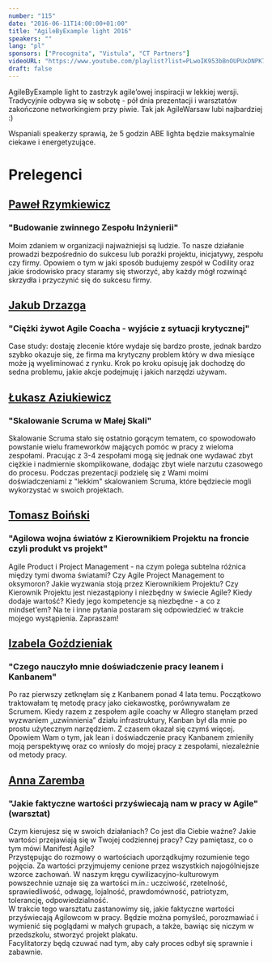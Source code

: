 ```yaml
---
number: "115"
date: "2016-06-11T14:00:00+01:00"
title: "AgileByExample light 2016"
speakers: ""
lang: "pl"
sponsors: ["Procognita", "Vistula", "CT Partners"]
videoURL: "https://www.youtube.com/playlist?list=PLwoIK953bBnOUPUxDNPK7rV_Txffkealk"
draft: false
---
```


AgileByExample light to zastrzyk agile’owej inspiracji w lekkiej wersji. Tradycyjnie odbywa się w sobotę - pół dnia prezentacji i warsztatów zakończone networkingiem przy piwie. Tak jak AgileWarsaw lubi najbardziej :)

Wspaniali speakerzy sprawią, że 5 godzin ABE lighta będzie maksymalnie ciekawe i energetyzujące.

# Prelegenci

##  <a href="https://www.linkedin.com/in/pawe%C5%82-rzymkiewicz-90943b1b?trk=hp-identity-name" target="_blank">Paweł Rzymkiewicz</a>
### "Budowanie zwinnego Zespołu Inżynierii"

Moim zdaniem w organizacji najważniejsi są ludzie. To nasze działanie prowadzi bezpośrednio do sukcesu lub porażki projektu, inicjatywy, zespołu czy firmy. Opowiem o tym w jaki sposób budujemy zespół w Codility oraz jakie środowisko pracy staramy się stworzyć, aby każdy mógł rozwinąć skrzydła i przyczynić się do sukcesu firmy.

##  <a href="https://www.linkedin.com/in/jakub-drzazga-3a72032b" target="_blank">Jakub Drzazga</a>
### "Ciężki żywot Agile Coacha - wyjście z sytuacji krytycznej"

Case study: dostaję zlecenie które wydaje się bardzo proste, jednak bardzo szybko okazuje się, że firma ma krytyczny problem który w dwa miesiące może ją wyeliminować z rynku. Krok po kroku opisuję jak dochodzę do sedna problemu, jakie akcje podejmuję i jakich narzędzi używam.

##  <a href="https://www.linkedin.com/in/%C5%82ukasz-aziukiewicz-373b125" target="_blank">Łukasz Aziukiewicz</a>
### "Skalowanie Scruma w Małej Skali"

Skalowanie Scruma stało się ostatnio gorącym tematem, co spowodowało powstanie wielu frameworków mających pomóc w pracy z wieloma zespołami. Pracując z 3-4 zespołami mogą się jednak one wydawać zbyt ciężkie i nadmiernie skomplikowane, dodając zbyt wiele narzutu czasowego do procesu. Podczas prezentacji podzielę się z Wami moimi doświadczeniami z "lekkim" skalowaniem Scruma, które będziecie mogli wykorzystać w swoich projektach.

##  <a href="https://pl.linkedin.com/in/tomaszboinski" target="_blank">Tomasz Boiński</a>
### "Agilowa wojna światów z Kierownikiem Projektu na froncie czyli produkt vs projekt"

Agile Product i Project Management - na czym polega subtelna różnica między tymi dwoma światami? Czy Agile Project Management to oksymoron? Jakie wyzwania stoją przez Kierownikiem Projektu? Czy Kierownik Projektu jest niezastąpiony i niezbędny w świecie Agile? Kiedy dodaje wartość? Kiedy jego kompetencje są niezbędne - a co z mindset'em? Na te i inne pytania postaram się odpowiedzieć w trakcie mojego wystąpienia. Zapraszam!

##  <a href="https://pl.linkedin.com/in/izabela-go%C5%BAdzieniak-1355301b" target="_blank">Izabela Goździeniak</a>
### "Czego nauczyło mnie doświadczenie pracy leanem i Kanbanem"

Po raz pierwszy zetknęłam się z Kanbanem ponad 4 lata temu. Początkowo traktowałam tę metodę pracy jako ciekawostkę, porównywałam ze Scrumem. Kiedy razem z zespołem agile coachy w Allegro stanęłam przed wyzwaniem „uzwinnienia” działu infrastruktury, Kanban był dla mnie po prostu użytecznym narzędziem. Z czasem okazał się czymś więcej. Opowiem Wam o tym, jak lean i doświadczenie pracy Kanbanem zmieniły moją perspektywę oraz co wniosły do mojej pracy z zespołami, niezależnie od metody pracy.

##  <a href="http://www.zaremba.edu.pl/" target="_blank">Anna Zaremba</a>
### "Jakie faktyczne wartości przyświecają nam w pracy w Agile" (warsztat)

Czym kierujesz się w swoich działaniach? Co jest dla Ciebie ważne? Jakie wartości przejawiają się w Twojej codziennej pracy? Czy pamiętasz, co o tym mówi Manifest Agile?  
Przystępując do rozmowy o wartościach uporządkujmy rozumienie tego pojęcia. Za wartości przyjmujemy cenione przez wszystkich najogólniejsze wzorce zachowań. W naszym kręgu cywilizacyjno-kulturowym powszechnie uznaje się za wartości m.in.: uczciwość, rzetelność, sprawiedliwość, odwagę, lojalność, prawdomówność, patriotyzm, tolerancję, odpowiedzialność.  
W trakcie tego warsztatu zastanowimy się, jakie faktyczne wartości przyświecają Agilowcom w pracy. Będzie można pomyśleć, porozmawiać i wymienić się poglądami w małych grupach, a także, bawiąc się niczym w przedszkolu, stworzyć projekt plakatu.  
Facylitatorzy będą czuwać nad tym, aby cały proces odbył się sprawnie i zabawnie.

